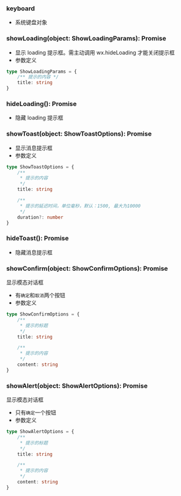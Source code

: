 ### **keyboard**
- 系统键盘对象


### **showLoading(object: ShowLoadingParams): Promise**
- 显示 loading 提示框。需主动调用 wx.hideLoading 才能关闭提示框
- 参数定义

```typescript
type ShowLoadingParams = {
	/** 提示的内容 */
	title: string
}

```


### **hideLoading(): Promise**
- 隐藏 loading 提示框


### **showToast(object: ShowToastOptions): Promise**
- 显示消息提示框
- 参数定义

```typescript
type ShowToastOptions = {
	/**
	 * 提示的内容
	 */
	title: string

	/**
	 * 提示的延迟时间，单位毫秒，默认：1500, 最大为10000
	 */
	duration?: number
}

```


### **hideToast(): Promise**
- 隐藏消息提示框


### **showConfirm(object: ShowConfirmOptions): Promise**
显示模态对话框
- 有`确定`和`取消`两个按钮
- 参数定义

```typescript
type ShowConfirmOptions = {
	/**
	 * 提示的标题
	 */
	title: string

	/**
	 * 提示的内容
	 */
	content: string
}

```


### **showAlert(object: ShowAlertOptions): Promise**
显示模态对话框
- 只有`确定`一个按钮
- 参数定义

```typescript
type ShowAlertOptions = {
	/**
	 * 提示的标题
	 */
	title: string

	/**
	 * 提示的内容
	 */
	content: string
}

```

